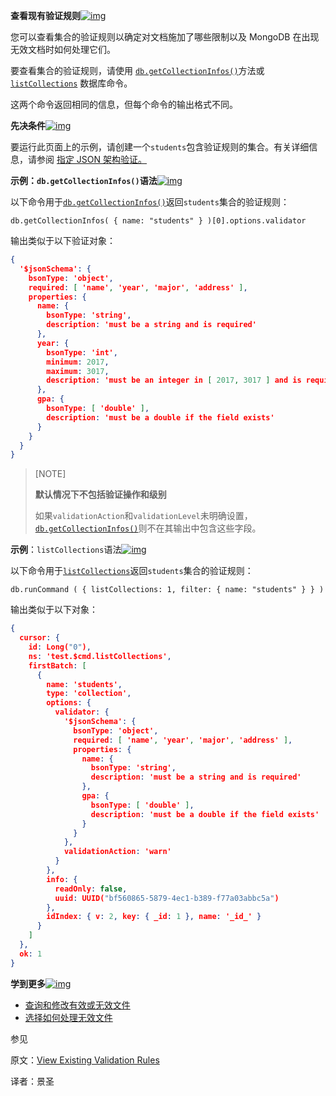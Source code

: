 **查看现有验证规则**[![img](https://www.mongodb.com/docs/manual/assets/link.svg)](https://www.mongodb.com/docs/manual/core/schema-validation/view-existing-validation-rules/#view-existing-validation-rules)

您可以查看集合的验证规则以确定对文档施加了哪些限制以及 MongoDB 在出现无效文档时如何处理它们。

要查看集合的验证规则，请使用 [`db.getCollectionInfos()`](https://www.mongodb.com/docs/manual/reference/method/db.getCollectionInfos/#mongodb-method-db.getCollectionInfos)方法或[`listCollections`](https://www.mongodb.com/docs/manual/reference/command/listCollections/#mongodb-dbcommand-dbcmd.listCollections) 数据库命令。

这两个命令返回相同的信息，但每个命令的输出格式不同。

**先决条件**[![img](https://www.mongodb.com/docs/manual/assets/link.svg)](https://www.mongodb.com/docs/manual/core/schema-validation/view-existing-validation-rules/#prerequisite)

要运行此页面上的示例，请创建一个`students`包含验证规则的集合。有关详细信息，请参阅 [指定 JSON 架构验证。](https://www.mongodb.com/docs/manual/core/schema-validation/specify-json-schema/#std-label-schema-validation-json)

**示例：`db.getCollectionInfos()`语法**[![img](https://www.mongodb.com/docs/manual/assets/link.svg)](https://www.mongodb.com/docs/manual/core/schema-validation/view-existing-validation-rules/#example--db.getcollectioninfos---syntax)

以下命令用于[`db.getCollectionInfos()`](https://www.mongodb.com/docs/manual/reference/method/db.getCollectionInfos/#mongodb-method-db.getCollectionInfos)返回`students`集合的验证规则：

```shell
db.getCollectionInfos( { name: "students" } )[0].options.validator
```

输出类似于以下验证对象：

```json
{
  '$jsonSchema': {
    bsonType: 'object',
    required: [ 'name', 'year', 'major', 'address' ],
    properties: {
      name: {
        bsonType: 'string',
        description: 'must be a string and is required'
      },
      year: {
        bsonType: 'int',
        minimum: 2017,
        maximum: 3017,
        description: 'must be an integer in [ 2017, 3017 ] and is required'
      },
      gpa: {
        bsonType: [ 'double' ],
        description: 'must be a double if the field exists'
      }
    }
  }
}
```

>[NOTE]
>
>**默认情况下不包括验证操作和级别**
>
>如果`validationAction`和`validationLevel`未明确设置，[`db.getCollectionInfos()`](https://www.mongodb.com/docs/manual/reference/method/db.getCollectionInfos/#mongodb-method-db.getCollectionInfos)则不在其输出中包含这些字段。

**示例**：`listCollections`语法[![img](https://www.mongodb.com/docs/manual/assets/link.svg)](https://www.mongodb.com/docs/manual/core/schema-validation/view-existing-validation-rules/#example--listcollections-syntax)

以下命令用于[`listCollections`](https://www.mongodb.com/docs/manual/reference/command/listCollections/#mongodb-dbcommand-dbcmd.listCollections)返回`students`集合的验证规则：

```shell
db.runCommand ( { listCollections: 1, filter: { name: "students" } } )
```

输出类似于以下对象：

```json
{
  cursor: {
    id: Long("0"),
    ns: 'test.$cmd.listCollections',
    firstBatch: [
      {
        name: 'students',
        type: 'collection',
        options: {
          validator: {
            '$jsonSchema': {
              bsonType: 'object',
              required: [ 'name', 'year', 'major', 'address' ],
              properties: {
                name: {
                  bsonType: 'string',
                  description: 'must be a string and is required'
                },
                gpa: {
                  bsonType: [ 'double' ],
                  description: 'must be a double if the field exists'
                }
              }
            },
            validationAction: 'warn'
          }
        },
        info: {
          readOnly: false,
          uuid: UUID("bf560865-5879-4ec1-b389-f77a03abbc5a")
        },
        idIndex: { v: 2, key: { _id: 1 }, name: '_id_' }
      }
    ]
  },
  ok: 1
}
```

**学到更多**[![img](https://www.mongodb.com/docs/manual/assets/link.svg)](https://www.mongodb.com/docs/manual/core/schema-validation/view-existing-validation-rules/#learn-more)

- [查询和修改有效或无效文件](https://www.mongodb.com/docs/manual/core/schema-validation/use-json-schema-query-conditions/#std-label-use-json-schema-query-conditions)
- [选择如何处理无效文件](https://www.mongodb.com/docs/manual/core/schema-validation/handle-invalid-documents/#std-label-schema-validation-handle-invalid-docs)

参见

原文：[View Existing Validation Rules](https://www.mongodb.com/docs/manual/core/schema-validation/view-existing-validation-rules/)

译者：景圣